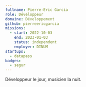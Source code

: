 ```yaml
---
fullname: Pierre-Eric Garcia
role: Développeur
domaine: Développement
github: pierreericgarcia
missions:
  - start: 2022-10-03
    end: 2023-01-03
    status: independent
    employer: DINUM
startups:
  - datapass
badges:
  - segur
---
```


Développeur le jour, musicien la nuit.
